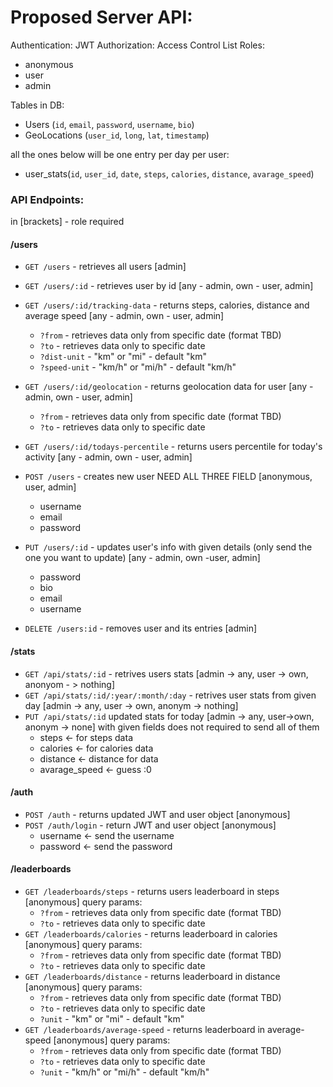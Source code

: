 # Proposed Server API:
Authentication: JWT
Authorization: Access Control List
Roles:
* anonymous
* user
* admin

Tables in DB:
* Users (`id`, `email`, `password`, `username`, `bio`)
* GeoLocations (`user_id`, `long`, `lat`, `timestamp`)

all the ones below will be one entry per day per user:

* user_stats(`id`, `user_id`, `date`, `steps`, `calories`, `distance`, `avarage_speed`)


### API Endpoints:
in [brackets] - role required

#### /users

* `GET /users` - retrieves all users [admin]
* `GET /users/:id` - retrieves user by id [any - admin, own - user, admin]

* `GET /users/:id/tracking-data` - returns steps, calories, distance and average speed [any - admin, own - user, admin]
  * `?from` - retrieves data only from specific date (format TBD)
  * `?to` - retrieves data only to specific date
  * `?dist-unit` - "km" or "mi" - default "km"
  * `?speed-unit` - "km/h" or "mi/h" - default "km/h"
* `GET /users/:id/geolocation` - returns geolocation data for user [any - admin, own - user, admin]
  * `?from` - retrieves data only from specific date (format TBD)
  * `?to` - retrieves data only to specific date
* `GET /users/:id/todays-percentile` - returns users percentile for today's activity [any - admin, own - user, admin]
* `POST /users` - creates new user NEED ALL THREE FIELD [anonymous, user, admin]
    * username
    * email
    * password
* `PUT /users/:id` - updates user's info with given details (only send the one you want to update) [any - admin, own -user, admin]
    * password
    * bio
    * email
    * username
* `DELETE /users:id` - removes user and its entries [admin]

#### /stats

* `GET /api/stats/:id` - retrives users stats [admin -> any, user -> own, anonyom - > nothing]
* `GET /api/stats/:id/:year/:month/:day` - retrives user stats from given day [admin -> any, user -> own, anonym -> nothing]
* `PUT /api/stats/:id` updated stats for today [admin -> any, user->own, anonym -> none] with given fields does not required to send all of them
    * steps <- for steps data
    * calories <- for calories data
    * distance <- distance for data 
    * avarage_speed <- guess :0

#### /auth
* `POST /auth` - returns updated JWT and user object [anonymous]
* `POST /auth/login` - return JWT and user object [anonymous]
    * username <- send the username
    * password <- send the password

#### /leaderboards
* `GET /leaderboards/steps` - returns users leaderboard in steps [anonymous]
query params:
  * `?from` - retrieves data only from specific date (format TBD)
  * `?to` - retrieves data only to specific date
* `GET /leaderboards/calories` - returns leaderboard in calories [anonymous]
query params:
  * `?from` - retrieves data only from specific date (format TBD)
  * `?to` - retrieves data only to specific date
* `GET /leaderboards/distance` - returns leaderboard in distance [anonymous]
query params:
  * `?from` - retrieves data only from specific date (format TBD)
  * `?to` - retrieves data only to specific date
  * `?unit` - "km" or "mi" - default "km"
* `GET /leaderboards/average-speed` - returns leaderboard in average-speed [anonymous]
query params:
  * `?from` - retrieves data only from specific date (format TBD)
  * `?to` - retrieves data only to specific date
  * `?unit` - "km/h" or "mi/h" - default "km/h"
